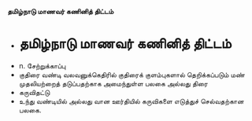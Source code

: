 **தமிழ்நாடு மாணவர் கணினித் திட்டம்**
- # தமிழ்நாடு மாணவர் கணினித் திட்டம்
- n. சேற்றுக்காப்பு
- குதிரை வண்டி வலவனுக்கெதிரில் குதிரைக் குளம்புகளால் தெறிக்கப்படும் மண் முதலியற்றைத் தடுப்பதற்காக அமைந்துள்ள பலகை அல்லது திரை
- கருவிதட்டு
- உந்து வண்டியில் அல்லது வான ஊர்தியில் கருவிகளை எடுத்துச் செல்வதற்கான பலகை.

